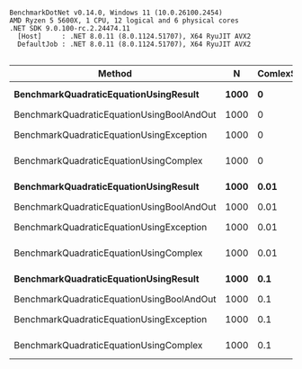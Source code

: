 ```

BenchmarkDotNet v0.14.0, Windows 11 (10.0.26100.2454)
AMD Ryzen 5 5600X, 1 CPU, 12 logical and 6 physical cores
.NET SDK 9.0.100-rc.2.24474.11
  [Host]     : .NET 8.0.11 (8.0.1124.51707), X64 RyuJIT AVX2
  DefaultJob : .NET 8.0.11 (8.0.1124.51707), X64 RyuJIT AVX2


```
| Method                                    | N    | ComlexSolutionPercentage | Mean         | Error       | StdDev      | Gen0    | Allocated |
|------------------------------------------ |----- |------------------------- |-------------:|------------:|------------:|--------:|----------:|
| **BenchmarkQuadraticEquationUsingResult**     | **1000** | **0**                        |  **75,155.8 ns** | **1,266.28 ns** | **1,184.48 ns** | **17.5781** |  **296000 B** |
| BenchmarkQuadraticEquationUsingBoolAndOut | 1000 | 0                        |     910.3 ns |    11.60 ns |    10.85 ns |       - |         - |
| BenchmarkQuadraticEquationUsingException  | 1000 | 0                        |   1,559.0 ns |    27.92 ns |    27.42 ns |       - |         - |
| BenchmarkQuadraticEquationUsingComplex    | 1000 | 0                        |  12,405.0 ns |   113.49 ns |   100.60 ns |       - |         - |
| **BenchmarkQuadraticEquationUsingResult**     | **1000** | **0.01**                     |  **82,634.6 ns** | **1,609.17 ns** | **2,035.09 ns** | **17.5781** |  **297040 B** |
| BenchmarkQuadraticEquationUsingBoolAndOut | 1000 | 0.01                     |     959.8 ns |     6.14 ns |     5.74 ns |       - |         - |
| BenchmarkQuadraticEquationUsingException  | 1000 | 0.01                     |  52,933.4 ns |   430.92 ns |   359.84 ns |  0.1831 |    3120 B |
| BenchmarkQuadraticEquationUsingComplex    | 1000 | 0.01                     |  12,437.0 ns |    58.80 ns |    49.10 ns |       - |         - |
| **BenchmarkQuadraticEquationUsingResult**     | **1000** | **0.1**                      |  **85,967.3 ns** | **1,586.27 ns** | **1,324.61 ns** | **18.0664** |  **302960 B** |
| BenchmarkQuadraticEquationUsingBoolAndOut | 1000 | 0.1                      |     939.8 ns |     9.54 ns |     8.92 ns |       - |         - |
| BenchmarkQuadraticEquationUsingException  | 1000 | 0.1                      | 338,560.8 ns | 2,854.54 ns | 2,670.14 ns |  0.9766 |   20880 B |
| BenchmarkQuadraticEquationUsingComplex    | 1000 | 0.1                      |  12,316.4 ns |    89.90 ns |    70.19 ns |       - |         - |
